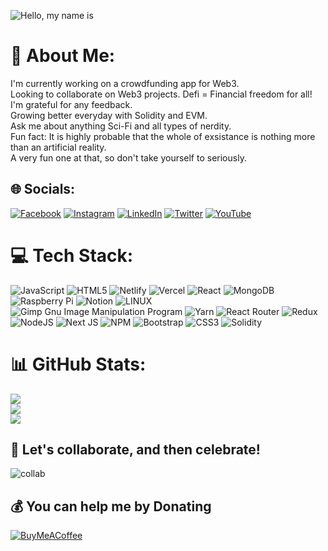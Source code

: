 ![Hello, my name is](https://github.com/royalrock11/royalrock11/assets/128316569/97345743-1652-4850-b8b6-8f120f8c2217)


# 💫 About Me:
I'm currently working on a crowdfunding app for Web3.<br>Looking to collaborate on Web3 projects. Defi = Financial freedom for all!<br>I'm grateful for any feedback. <br>Growing better everyday with Solidity and EVM.<br>Ask me about anything Sci-Fi and all types of nerdity. <br>Fun fact: It is highly probable that the whole of exsistance is nothing more than an artificial reality.<br>A very fun one at that, so don't take yourself to seriously. 

## 🌐 Socials:
[![Facebook](https://img.shields.io/badge/Facebook-%231877F2.svg?logo=Facebook&logoColor=white)](https://www.facebook.com/reginald.prince.5) [![Instagram](https://img.shields.io/badge/Instagram-%23E4405F.svg?logo=Instagram&logoColor=white)](https://www.instagram.com/writing_prince/) [![LinkedIn](https://img.shields.io/badge/LinkedIn-%230077B5.svg?logo=linkedin&logoColor=white)](https://www.linkedin.com/in/writingprince/) [![Twitter](https://img.shields.io/badge/Twitter-%231DA1F2.svg?logo=Twitter&logoColor=white)](https://twitter.com/writingprince) [![YouTube](https://img.shields.io/badge/YouTube-%23FF0000.svg?logo=YouTube&logoColor=white)](https://www.youtube.com/@writingprince) 

# 💻 Tech Stack:
![JavaScript](https://img.shields.io/badge/javascript-%23323330.svg?style=for-the-badge&logo=javascript&logoColor=%23F7DF1E) ![HTML5](https://img.shields.io/badge/html5-%23E34F26.svg?style=for-the-badge&logo=html5&logoColor=white) ![Netlify](https://img.shields.io/badge/netlify-%23000000.svg?style=for-the-badge&logo=netlify&logoColor=#00C7B7) ![Vercel](https://img.shields.io/badge/vercel-%23000000.svg?style=for-the-badge&logo=vercel&logoColor=white) ![React](https://img.shields.io/badge/react-%2320232a.svg?style=for-the-badge&logo=react&logoColor=%2361DAFB) ![MongoDB](https://img.shields.io/badge/MongoDB-%234ea94b.svg?style=for-the-badge&logo=mongodb&logoColor=white) ![Raspberry Pi](https://img.shields.io/badge/-RaspberryPi-C51A4A?style=for-the-badge&logo=Raspberry-Pi) ![Notion](https://img.shields.io/badge/Notion-%23000000.svg?style=for-the-badge&logo=notion&logoColor=white) ![LINUX](https://img.shields.io/badge/Linux-FCC624?style=for-the-badge&logo=linux&logoColor=black) ![Gimp Gnu Image Manipulation Program](https://img.shields.io/badge/Gimp-657D8B?style=for-the-badge&logo=gimp&logoColor=FFFFFF) ![Yarn](https://img.shields.io/badge/yarn-%232C8EBB.svg?style=for-the-badge&logo=yarn&logoColor=white) ![React Router](https://img.shields.io/badge/React_Router-CA4245?style=for-the-badge&logo=react-router&logoColor=white) ![Redux](https://img.shields.io/badge/redux-%23593d88.svg?style=for-the-badge&logo=redux&logoColor=white) ![NodeJS](https://img.shields.io/badge/node.js-6DA55F?style=for-the-badge&logo=node.js&logoColor=white) ![Next JS](https://img.shields.io/badge/Next-black?style=for-the-badge&logo=next.js&logoColor=white) ![NPM](https://img.shields.io/badge/NPM-%23000000.svg?style=for-the-badge&logo=npm&logoColor=white) ![Bootstrap](https://img.shields.io/badge/bootstrap-%23563D7C.svg?style=for-the-badge&logo=bootstrap&logoColor=white) ![CSS3](https://img.shields.io/badge/css3-%231572B6.svg?style=for-the-badge&logo=css3&logoColor=white) ![Solidity](https://img.shields.io/badge/Solidity-%23363636.svg?style=for-the-badge&logo=solidity&logoColor=white)
# 📊 GitHub Stats:
![](https://github-readme-stats.vercel.app/api?username=royalrock11&theme=synthwave&hide_border=false&include_all_commits=false&count_private=false)<br/>
![](https://github-readme-streak-stats.herokuapp.com/?user=royalrock11&theme=synthwave&hide_border=false)<br/>
![](https://github-readme-stats.vercel.app/api/top-langs/?username=royalrock11&theme=synthwave&hide_border=false&include_all_commits=false&count_private=false&layout=compact)

## 🎉 Let's collaborate, and then celebrate!
![collab](https://github.com/royalrock11/royalrock11/assets/128316569/19e9b29f-758c-46b9-ab4d-3ab33eab0576)



  ## 💰 You can help me by Donating
  [![BuyMeACoffee](https://img.shields.io/badge/Buy%20Me%20a%20Coffee-ffdd00?style=for-the-badge&logo=buy-me-a-coffee&logoColor=black)](https://bmc.link/royalrock11) 

  
